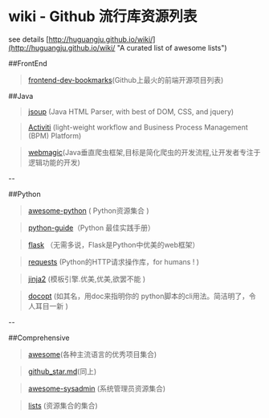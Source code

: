 wiki - Github 流行库资源列表 
====

see details [http://huguangju.github.io/wiki/](http://huguangju.github.io/wiki/ "A curated list of awesome lists")

##FrontEnd
>[frontend-dev-bookmarks](https://github.com/dypsilon/frontend-dev-bookmarks)(Github上最火的前端开源项目列表)

##Java
>[jsoup](https://github.com/jhy/jsoup) (Java HTML Parser, with best of DOM, CSS, and jquery)

>[Activiti](https://github.com/Activiti/Activiti) (light-weight workflow and Business Process Management (BPM) Platform)

>[webmagic](https://github.com/code4craft/webmagic)(Java垂直爬虫框架,目标是简化爬虫的开发流程,让开发者专注于逻辑功能的开发)

--

##Python
>[awesome-python](https://github.com/vinta/awesome-python) ( Python资源集合 )

>[python-guide](https://github.com/kennethreitz/python-guide)（Python 最佳实践手册）

>[flask](https://github.com/mitsuhiko/flask) （无需多说，Flask是Python中优美的web框架）

>[requests](https://github.com/kennethreitz/requests) (Python的HTTP请求操作库，for humans ! )

>[jinja2](https://github.com/mitsuhiko/jinja2) (模板引擎.优美,优美,欲罢不能 )

>[docopt](https://github.com/docopt/docopt) (如其名，用doc来指明你的 python脚本的cli用法。简洁明了，令人耳目一新 )

--

##Comprehensive
>[awesome](https://github.com/sindresorhus/awesome)(各种主流语言的优秀项目集合)

>[github_star.md](https://github.com/Tairy/Social-Networking-Analysis/blob/master/github/github_star.md)(同上)

>[awesome-sysadmin](https://github.com/kahun/awesome-sysadmin) (系统管理员资源集合)

>[lists](https://github.com/jnv/lists) (资源集合的集合)
